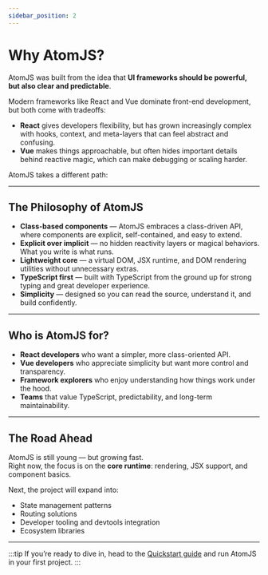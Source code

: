 ```yaml
---
sidebar_position: 2
---
```


# Why AtomJS?

AtomJS was built from the idea that **UI frameworks should be powerful, but also clear and predictable**.

Modern frameworks like React and Vue dominate front-end development, but both come with tradeoffs:

-   **React** gives developers flexibility, but has grown increasingly complex with hooks, context, and meta-layers that can feel abstract and confusing.
-   **Vue** makes things approachable, but often hides important details behind reactive magic, which can make debugging or scaling harder.

AtomJS takes a different path:

---

## The Philosophy of AtomJS

-   **Class-based components** — AtomJS embraces a class-driven API, where components are explicit, self-contained, and easy to extend.
-   **Explicit over implicit** — no hidden reactivity layers or magical behaviors. What you write is what runs.
-   **Lightweight core** — a virtual DOM, JSX runtime, and DOM rendering utilities without unnecessary extras.
-   **TypeScript first** — built with TypeScript from the ground up for strong typing and great developer experience.
-   **Simplicity** — designed so you can read the source, understand it, and build confidently.

---

## Who is AtomJS for?

-   **React developers** who want a simpler, more class-oriented API.
-   **Vue developers** who appreciate simplicity but want more control and transparency.
-   **Framework explorers** who enjoy understanding how things work under the hood.
-   **Teams** that value TypeScript, predictability, and long-term maintainability.

---

## The Road Ahead

AtomJS is still young — but growing fast.  
Right now, the focus is on the **core runtime**: rendering, JSX support, and component basics.

Next, the project will expand into:

-   State management patterns
-   Routing solutions
-   Developer tooling and devtools integration
-   Ecosystem libraries

---

:::tip
If you’re ready to dive in, head to the [Quickstart guide](./quick-start.md) and run AtomJS in your first project.
:::
